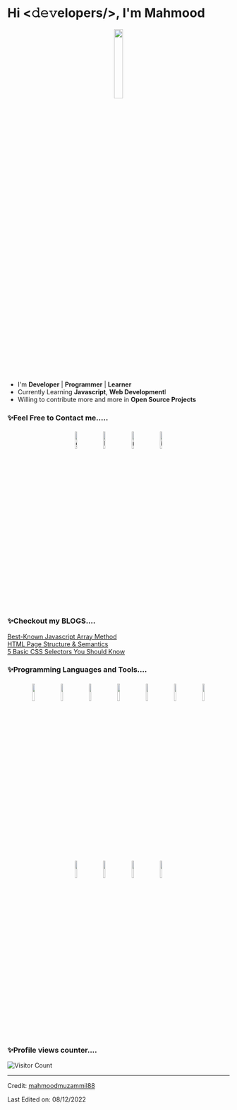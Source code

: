 # Hi <𝚍𝚎𝚟elopers/>, I'm Mahmood 
<p align="center">
<img width="20%" src="https://img.icons8.com/ios-filled/96/000000/programming.png"/>
</p>


- I'm **Developer** | **Programmer** | **Learner**
- Currently Learning **Javascript**, **Web Development**l
- Willing to contribute more and more in **Open Source Projects**


### ✨Feel Free to Contact me.....

<p align="center">
	<a href="https://github.com/mahmoodmuzammil88"><img alt="github" width="10%" style="padding:5px" src="https://img.icons8.com/clouds/100/000000/github.png"/></a>
	<a href="https://www.linkedin.com/in/mohammed-mahmood-ali-muzammil-467947220/"><img alt="linkedin" width="10%" style="padding:5px" src="https://img.icons8.com/clouds/100/000000/linkedin.png"/></a>
	<a href="mailto:muzammil9676@gmail.com"><img alt="mail" width="10%" style="padding:5px" src="https://img.icons8.com/clouds/100/000000/email.png"/></a>
	<a href="https://www.instagram.com/mahmood_ali24/"><img alt="instagram" width="10%" style="padding:5px" src="https://img.icons8.com/clouds/100/000000/instagram.png"/></a>
</p>


### ✨Checkout my BLOGS....
<a href="https://medium.com/@mahmood9676/best-known-javascript-array-method-7effe7d303c1">Best-Known Javascript Array Method</a><br />
<a href="https://medium.com/@mahmood9676/html-why-its-a-must-use-6a19ffd12c36">HTML Page Structure & Semantics</a><br />
<a href="https://medium.com/@mahmood9676/5-basic-css-selectors-you-should-know-de14e1faedd0">5 Basic CSS Selectors You Should Know</a><br />
### ✨Programming Languages and Tools....

<p align="center">
	<img width="10%" style="padding:5px" src="https://img.icons8.com/color/144/000000/javascript.png"/>
	<img width="10%" style="padding:5px" src="https://img.icons8.com/color/144/000000/github.png"/>
	  	<img width="10%" style="padding:5px" src="https://img.icons8.com/color/144/000000/html.png"/>
	<img width="10%" style="padding:5px" src="https://img.icons8.com/color/144/000000/css3.png"/>
		<img width="10%" style="padding:5px" src="https://img.icons8.com/color/144/000000/mongodb.png"/>
	  	<img width="10%" style="padding:5px" src="https://img.icons8.com/color/144/000000/nodejs.png"/>
  	<img width="10%" style="padding:5px" src="https://img.icons8.com/color/144/000000/linux.png"/>
	<img width="10%" style="padding:5px" src="https://img.icons8.com/color/144/000000/git.png"/>
	  	<img width="10%" style="padding:5px" src="https://img.icons8.com/color/144/000000/npm.png"/>
        <img width="10%" style="padding:5px" src="https://img.icons8.com/color/144/000000/figma.png"/>
	  	<img width="10%" style="padding:5px" src="https://img.icons8.com/color/144/000000/bootstrap.png"/>
</p>

### ✨Profile views counter....
![Visitor Count](https://profile-counter.glitch.me/{mahmoodmuzammil88}/count.svg)


----
Credit: [mahmoodmuzammil88](https://github.com/mahmoodmuzammil88)

Last Edited on: 08/12/2022
